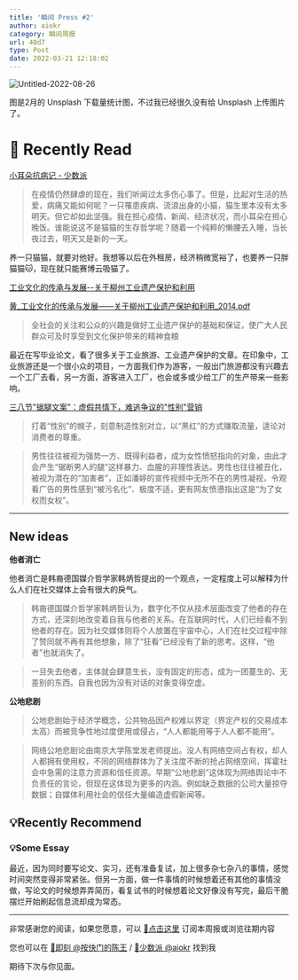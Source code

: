 ```yaml
---
title: '瞬间 Press #2'
author: aiokr
category: 瞬间周报
url: 40d7
type: Post
date: 2022-03-21 12:18:02
---
```


![Untitled-2022-08-26](https://imgur.lzmun.com/picgo/after2022/Untitled-2022-08-26.png_itp)

图是2月的 Unsplash 下载量统计图，不过我已经很久没有给 Unsplash 上传图片了。

# 📖 Recently Read

[小耳朵抗病记 - 少数派](https://sspai.com/post/71615)

> 在疫情仍然肆虐的现在，我们听闻过太多伤心事了。但是，比起对生活的热爱，病痛又能如何呢？一只罹患疾病、流浪出身的小猫，猫生里本没有太多明天。但它却如此坚强。我在担心疫情、新闻、经济状况，而小耳朵在担心晚饭。谁能说这不是猫猫的生存哲学呢？随着一个纯粹的懒腰去入睡，当长夜过去，明天又是新的一天。
> 

养一只猫猫，就要对他好。我想等以后在外租房，经济稍微宽裕了，也要养一只胖猫猫🐱，现在就只能赛博云吸猫了。

[工业文化的传承与发展--关于柳州工业遗产保护和利用](https://kns.cnki.net/kcms/detail/detail.aspx?dbcode=CJFD&dbname=CJFD2014&filename=GTMJ201403018&uniplatform=NZKPT&v=KZ-9SUtweWFbfaf1SSILvTglMvTrx_E424BattE7W2pGcZrC6CM67-FmuqGgLwbn)

[黄_工业文化的传承与发展——关于柳州工业遗产保护和利用_2014.pdf](%E7%9E%AC%E9%97%B4%20Press%20#2%20dadddfb40a434648a9737402b19c0cd3/%E9%BB%84_%E5%B7%A5%E4%B8%9A%E6%96%87%E5%8C%96%E7%9A%84%E4%BC%A0%E6%89%BF%E4%B8%8E%E5%8F%91%E5%B1%95%E5%85%B3%E4%BA%8E%E6%9F%B3%E5%B7%9E%E5%B7%A5%E4%B8%9A%E9%81%97%E4%BA%A7%E4%BF%9D%E6%8A%A4%E5%92%8C%E5%88%A9%E7%94%A8_2014.pdf)

> 全社会的关注和公众的兴趣是做好工业遗产保护的基础和保证，使广大人民群众可及时享受到文化保护带来的精神食粮
> 

最近在写毕业论文，看了很多关于工业旅游、工业遗产保护的文章。在印象中，工业旅游还是一个很小众的项目，一方面我们作为游客，一般出门旅游都没有兴趣去一个工厂去看，另一方面，游客进入工厂，也会或多或少给工厂的生产带来一些影响。

[三八节"锯腿文案"：虚假共情下，难逃争议的"性别"营销](https://mp.weixin.qq.com/s/A-GihZVNTH_6iJqPfn8eUA)

> 打着“性别”的幌子，刻意制造性别对立，以“黑红”的方式赚取流量，遑论对消费者的尊重。
> 

> 男性往往被视为强势一方、既得利益者，成为女性愤怒指向的对象，由此才会产生“锯断男人的腿”这样暴力、血腥的非理性表达。男性也往往被丑化，被视为潜在的“加害者”，正如潘婷的宣传视频中无所不在的男性凝视，令观看广告的男性感到“被污名化”、极度不适，更有网友愤懑指出这是“为了女权而女权”。
> 

---

## New ideas

**他者消亡**

他者消亡是韩裔德国媒介哲学家韩炳哲提出的一个观点，一定程度上可以解释为什么人们在社交媒体上会有很大的戾气。

> 韩裔德国媒介哲学家韩炳哲认为，数字化不仅从技术层面改变了他者的存在方式，还深刻地改变着自我与他者的关系。在互联网时代，人们已经看不到他者的存在。因为社交媒体则将个人放置在宇宙中心，人们在社交过程中除了赞同就不再有其他想象，除了“狂看”已经没有了新的思考。这样，“他者”也就消失了。
> 

> 一旦失去他者，主体就会肆意生长，没有固定的形态，成为一团蔓生的、无差别的东西。自我也因为没有对话的对象变得空虚。
> 

**公地悲剧**

> 公地悲剧始于经济学概念，公共物品因产权难以界定（界定产权的交易成本太高）而被竞争性地过度使用或侵占，“人人都能用等于人人都不能用”。
> 

> 网络公地悲剧论由南京大学陈堂发老师提出。没人有网络空间占有权，却人人都拥有使用权，不同的网络群体为了关注度不断的抢占网络空间，挥霍社会中急需的注意力资源和信任资源。早期“公地悲剧”这体现为网络舆论中不负责任的言论，但现在这体现为更多的内涵。例如缺乏数据的公司大量掠夺数据；自媒体利用社会的信任大量编造虚假新闻等。
> 

## 💡Recently Recommend

### 💡Some Essay

最近，因为同时要写论文、实习，还有准备复试，加上很多杂七杂八的事情，感觉时间突然变得非常紧张。但另一方面，做一件事情的时候想着还有其他的事情没做，写论文的时候想弄弄简历，看复试书的时候想着论文好像没有写完，最后干脆摆烂开始刷起信息流却成为常态。

---

非常感谢您的阅读，如果您愿意，可以 [🔗点击这里](https://photup.zhubai.love) 订阅本周报或浏览往期内容

您也可以在 [📩即刻 @按快门的陈王](https://jike.city/photup) / [📩少数派 @aiokr](https://sspai.com/u/aiokr) 找到我

期待下次与你见面。